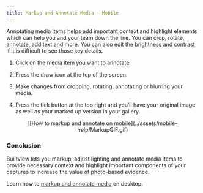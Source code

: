 ```yaml
---
title: Markup and Annotate Media - Mobile
---
```


Annotating media items helps add important context and highlight elements which can help you and your team down the line. You can crop, rotate, annotate, add text and more. You can also edit the brightness and contrast if it is difficult to see those key details. 

1)	Click on the media item you want to annotate.

2)	Press the draw icon at the top of the screen.

3)	Make changes from cropping, rotating, annotating or blurring your media.

4)	Press the tick button at the top right and you’ll have your original image as well as your marked up version in your gallery.

<center>
![How to markup and annotate on mobile](../assets/mobile-help/MarkupGIF.gif)
</center>

### Conclusion

Builtview lets you markup, adjust lighting and annotate media items to provide necessary context and highlight important components of your captures to increase the value of photo-based evidence.

Learn how to [markup and annotate media](https://support.builtview.com/media-basics/markup/) on desktop.